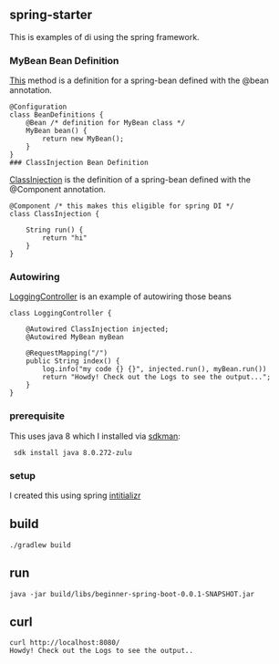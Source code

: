 ## spring-starter

This is examples of di using the spring framework.


### MyBean Bean Definition
[This](https://github.com/rmchale/spring-starter-8/blob/main/src/main/groovy/com/hibby/beginnerspringboot/bean/BeanDefinitions.groovy) method is a definition for a spring-bean defined with the @bean annotation.

```
@Configuration
class BeanDefinitions {
    @Bean /* definition for MyBean class */
    MyBean bean() {
        return new MyBean();
    }
}
### ClassInjection Bean Definition

```
[ClassInjection](https://github.com/rmchale/spring-starter-8/blob/main/src/main/groovy/com/hibby/beginnerspringboot/bean/ClassInjection.groovy) is the definition of a spring-bean defined with the @Component annotation.

```
@Component /* this makes this eligible for spring DI */
class ClassInjection {

    String run() {
        return "hi"
    }
}
```

### Autowiring
[LoggingController](https://github.com/rmchale/spring-starter-8/blob/main/src/main/groovy/com/hibby/beginnerspringboot/controller/LoggingController.groovy) is an example of autowiring those beans
```
class LoggingController {

    @Autowired ClassInjection injected;
    @Autowired MyBean myBean

    @RequestMapping("/")
    public String index() {
        log.info("my code {} {}", injected.run(), myBean.run())
        return "Howdy! Check out the Logs to see the output...";
    }
}
```


### prerequisite
This uses java 8 which I installed via [sdkman](https://sdkman.io/install):
```
 sdk install java 8.0.272-zulu
```

### setup
I created this using spring [intitializr](https://start.spring.io/#!type=gradle-project&language=groovy&platformVersion=2.3.5.RELEASE&packaging=jar&jvmVersion=11&groupId=com.hibby&artifactId=beginner-spring-boot&name=beginner-spring-boot&description=Demo%20project%20for%20Spring%20Boot&packageName=com.hibby.beginner-spring-boot) 
## build
```
./gradlew build
```

## run
```
java -jar build/libs/beginner-spring-boot-0.0.1-SNAPSHOT.jar
```

## curl
```
curl http://localhost:8080/
Howdy! Check out the Logs to see the output..
```
